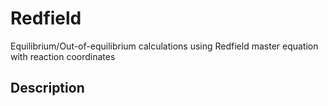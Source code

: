 # Redfield
Equilibrium/Out-of-equilibrium calculations using Redfield master equation with reaction coordinates

## Description
